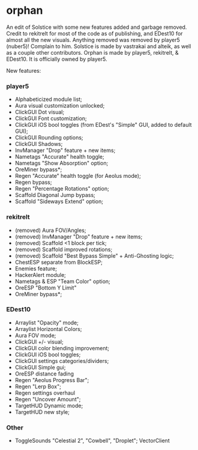 # orphan
An edit of Solstice with some new features added and garbage removed. Credit to rekitrelt for most of the code as of publishing, and EDest10 for almost all the new visuals.
Anything removed was removed by player5 (nuber5)! Complain to him.
Solstice is made by vastrakai and alteik, as well as a couple other contributors.
Orphan is made by player5, rekitrelt, & EDest10. It is officially owned by player5.

New features:
### player5
- Alphabeticized module list;
- Aura visual customization unlocked;
- ClickGUI Dot visual;
- ClickGUI Font customization;
- ClickGUI iOS bool toggles (from EDest's "Simple" GUI, added to default GUI);
- ClickGUI Rounding options;
- ClickGUI Shadows;
- InvManager "Drop" feature + new items;
- Nametags "Accurate" health toggle;
- Nametags "Show Absorption" option;
- OreMiner bypass*;
- Regen "Accurate" health toggle (for Aeolus mode);
- Regen bypass;
- Regen "Percentage Rotations" option;
- Scaffold Diagonal Jump bypass;
- Scaffold "Sideways Extend" option;

### rekitrelt
- (removed)  Aura FOV/Angles; 
- (removed)  InvManager "Drop" feature + new items;
- (removed)  Scaffold <1 block per tick;
- (removed)  Scaffold improved rotations; 
- (removed)  Scaffold "Best Bypass Simple" + Anti-Ghosting logic;
- ChestESP separate from BlockESP;
- Enemies feature;
- HackerAlert module;
- Nametags & ESP "Team Color" option;
- OreESP "Bottom Y Limit"
- OreMiner bypass*;

### EDest10
- Arraylist "Opacity" mode;
- Arraylist Horizontal Colors;
- Aura FOV mode;
- ClickGUI +/- visual;
- ClickGUI color blending improvement;
- ClickGUI iOS bool toggles;
- ClickGUI settings categories/dividers;
- ClickGUI Simple gui;
- OreESP distance fading
- Regen "Aeolus Progress Bar";
- Regen "Lerp Box";
- Regen settings overhaul
- Regen "Uncover Amount";
- TargetHUD Dynamic mode;
- TargetHUD new style;

### Other
- ToggleSounds "Celestial 2", "Cowbell", "Droplet"; VectorClient 
